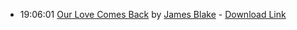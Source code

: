 *   19:06:01  [Our Love Comes Back](http://goo.gl/FdjJkh) by [James Blake](http://www.last.fm/music/James+Blake) - [Download Link](http://goo.gl/qbCn5S)

